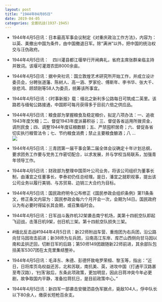 ```yaml
---
layout: post
title: "1944年04月05日"
date: 2019-04-05
categories: 全面抗战(1937-1945)
---
```


<meta name="referrer" content="no-referrer" />

- 1944年4月5日讯：日本最高军事会议制定《对重庆政治工作方法》，内容为：以英、美撤出中国为条件，由中国撤退日军。除“满洲”以外，把中国的统治权交与汪伪政府。 

- 1944年4月5日讯：　四川灌县都江堰举行开闸典礼，省府主席张群亲临主持并致词。该堰可灌溉农田8000余亩。 

- 1944年4月5日讯：据中央社讯：国立敦煌艺术研究所开始工作，并成立设计委员会，分聘张道藩、陈树人、高一涵、罗家伦、傅斯年、李书华、张大千、徐悲鸿、顾颉刚等58人为委员，统筹该所事宜。 

- 1944年4月5日讯：《时事新报》载：缅北之新利多公路每日可筑成二英里。该路若与缅甸公路接通，中国即可每月获得多于目前六倍之供应品。 

- 1944年4月5日讯：粮食部为掌握粮食及稳定粮价，拟定八项办法：一、追收1943年度欠粮；二、督促1943年度派募积谷；三、督促各省运用所拨资金，调剂民食；四、调整1944年度征粮数额；五、严禁囤积居奇；六、督促各省切实执行粮管法令；七、节约粮食消费；禁止主要粮食酿酒；八 ... <br/><img src="https://wx3.sinaimg.cn/large/aca367d8ly1g1rww0o4x6j20c8090q2z.jpg" />

- 1944年4月5日讯：三青团第一届干事会第二届全体会议确定十年计划总纲，要求团务工作要与党务工作密切配合，以求发展，并与学校当局联系，加强青年领导工作。 

- 1944年4月5日讯：财政部为整理中国茶叶公司业务，将该公司组织为董事长制，由潘宜之任董事长，李泰初仍任总经理。是日，潘宜之就职视事，提出该公司业务以履行美销、与苏贸易、边销三大合约为目标。 

- 1944年4月5日讯：国民政府明令公布修正《国民参政会组织条例》第11条条文，修正条文内容为：国民参政会每六个月开会一次，会期为14日。国民政府认为有必要时得延长其会期，或召集临时会。 

- 1944年4月5日讯：日军战斗轰炸机32架袭击南宁机场，美第十四航空队即起飞迎战，击落日机9架，创日机三架。第十四航空队损失三架。 

- #缅北反击战#1944年4月5日讯：新22师附战车营、重炮团为右兵团，沿公路向甘马因攻击前进；新38师为左兵团，沿南高江东岸、库芒山西侧向甘马因以南和孟拱迂回，切断日军的后路；第50师149团跟随新22师前进，其余部队包括美军5307团在太克里集结整补。 

- 1944年4月5日讯：毛泽东、朱德、彭德怀致电罗荣桓、黎玉等，指出：“近日，日将库页岛权益还苏，北和苏联，南抗美、英，进攻中国（打通平汉路甚至粤汉路），‘扫荡’敌后，东条此项政策，更加明显，因此日蒋冲突今年必更剧，故争取国内平静，准备拉蒋抗日，是目前政策中心。” 

- 1944年4月5日讯：新四军一部袭击安徽泗县伪军据点，毙敌104人，俘中队长以下80余人，缴获长短枪百余支。 

